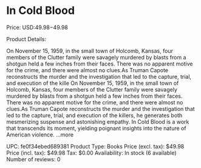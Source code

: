 # In Cold Blood

Price: USD:$49.98-$49.98

Product Details:

On November 15, 1959, in the small town of Holcomb, Kansas, four members of the Clutter family were savagely murdered by blasts from a shotgun held a few inches from their faces. There was no apparent motive for the crime, and there were almost no clues.As Truman Capote reconstructs the murder and the investigation that led to the capture, trial, and execution of the kille On November 15, 1959, in the small town of Holcomb, Kansas, four members of the Clutter family were savagely murdered by blasts from a shotgun held a few inches from their faces. There was no apparent motive for the crime, and there were almost no clues.As Truman Capote reconstructs the murder and the investigation that led to the capture, trial, and execution of the killers, he generates both mesmerizing suspense and astonishing empathy. In Cold Blood is a work that transcends its moment, yielding poignant insights into the nature of American violence. ...more

UPC: fe0f34ebed689381
Product Type: Books
Price (excl. tax): $49.98
Price (incl. tax): $49.98
Tax: $0.00
Availability: In stock (6 available)
Number of reviews: 0